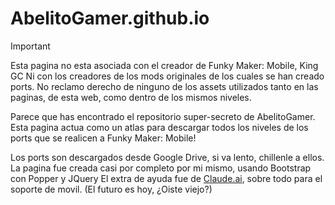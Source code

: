 # AbelitoGamer.github.io
> [!IMPORTANT]
> Esta pagina no esta asociada con el creador de Funky Maker: Mobile, King GC
> Ni con los creadores de los mods originales de los cuales se han creado ports.
> No reclamo derecho de ninguno de los assets utilizados tanto en las paginas,
> de esta web, como dentro de los mismos niveles.

Parece que has encontrado el repositorio super-secreto de AbelitoGamer.
Esta pagina actua como un atlas para descargar todos los niveles de los
ports que se realicen a Funky Maker: Mobile!

Los ports son descargados desde Google Drive, si va lento, chillenle a ellos.
La pagina fue creada casi por completo por mi mismo, usando Bootstrap con Popper y JQuery
El extra de ayuda fue de [Claude.ai](https://claude.ai), sobre todo para el soporte de movil. (El futuro es hoy, ¿Oiste viejo?)
